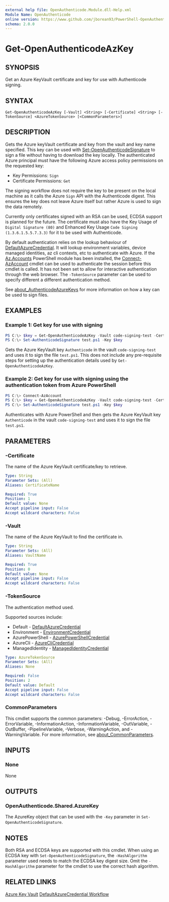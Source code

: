 ```yaml
---
external help file: OpenAuthenticode.Module.dll-Help.xml
Module Name: OpenAuthenticode
online version: https://www.github.com/jborean93/PowerShell-OpenAuthenticode/blob/main/docs/en-US/Get-OpenAuthenticodeAzKey.md
schema: 2.0.0
---
```


# Get-OpenAuthenticodeAzKey

## SYNOPSIS
Get an Azure KeyVault certificate and key for use with Authenticode signing.

## SYNTAX

```
Get-OpenAuthenticodeAzKey [-Vault] <String> [-Certificate] <String> [-TokenSource] <AzureTokenSource> [<CommonParameters>]
```

## DESCRIPTION
Gets the Azure keyVault certificate and key from the vault and key name specified.
This key can be used with [Set-OpenAuthenticodeSignature](./Set-OpenAuthenticodeSignature.md) to sign a file without having to download the key locally.
The authenticated Azure principal must have the following Azure access policy permissions on the requested key:

* Key Permissions: `Sign`
* Certificate Permissions: `Get`

The signing workflow does not require the key to be present on the local machine as it calls the Azure `Sign` API with the Authenticode digest.
This ensures the key does not leave Azure itself but rather Azure is used to sign the data remotely.

Currently only certificates signed with an RSA can be used, ECDSA support is planned for the future.
The certificate must also have the Key Usage of `Digital Signature (80)` and Enhanced Key Usage `Code Signing (1.3.6.1.5.5.7.3.3)` for it to be used with Authenticode.

By default authentication relies on the lookup behaviour of [DefaultAzureCredential](https://learn.microsoft.com/en-us/dotnet/api/overview/azure/identity-readme?view=azure-dotnet).
It will lookup environment variables, device managed identities, az cli contexts, etc to authenticate with Azure.
If the [Az.Accounts](https://www.powershellgallery.com/packages/Az.Accounts/) PowerShell module has been installed, the [Connect-AzAccount](https://learn.microsoft.com/en-us/powershell/module/az.accounts/connect-azaccount?view=azps-10.2.0) cmdlet can be used to authenticate the session before this cmdlet is called.
It has not been set to allow for interactive authentication through the web browser.
The `-TokenSource` parameter can be used to specify different a different authentication method.

See [about_AuthenticodeAzureKeys](./about_AuthenticodeAzureKeys.md) for more information on how a key can be used to sign files.

## EXAMPLES

### Example 1: Get key for use with signing
```powershell
PS C:\> $key = Get-OpenAuthenticodeAzKey -Vault code-signing-test -Certificate Authenticode
PS C:\> Set-AuthenticodeSignature test.ps1 -Key $key
```

Gets the Azure KeyVault key `Authenticode` in the vault `code-signing-test` and uses it to sign the file `test.ps1`.
This does not include any pre-requisite steps for setting up the authentication details used by `Get-OpenAuthenticodeAzKey`.

### Example 2: Get key for use with signing using the authentication token from Azure PowerShell
```powershell
PS C:\> Connect-AzAccount
PS C:\> $key = Get-OpenAuthenticodeAzKey -Vault code-signing-test -Certificate Authenticode -AuthenticationMethod AzurePowerShell
PS C:\> Set-AuthenticodeSignature test.ps1 -Key $key
```

Authenticates with Azure PowerShell and then gets the Azure KeyVault key `Authenticode` in the vault `code-signing-test` and uses it to sign the file `test.ps1`.

## PARAMETERS

### -Certificate
The name of the Azure KeyVault certificate/key to retrieve.

```yaml
Type: String
Parameter Sets: (All)
Aliases: CertificateName

Required: True
Position: 1
Default value: None
Accept pipeline input: False
Accept wildcard characters: False
```

### -Vault
The name of the Azure KeyVault to find the certificate in.

```yaml
Type: String
Parameter Sets: (All)
Aliases: VaultName

Required: True
Position: 0
Default value: None
Accept pipeline input: False
Accept wildcard characters: False
```

### -TokenSource
The authentication method used.

Supported sources include:
* Default - [DefaultAzureCredential](https://learn.microsoft.com/en-us/dotnet/api/azure.identity.defaultazurecredential?view=azure-dotnet)
* Environment - [EnvironmentCredential](https://learn.microsoft.com/en-us/dotnet/api/azure.identity.environmentcredential?view=azure-dotnet)
* AzurePowerShell - [AzurePowerShellCredential](https://learn.microsoft.com/en-us/dotnet/api/azure.identity.azurepowershellcredential?view=azure-dotnet)
* AzureCli - [AzureCliCredential](https://learn.microsoft.com/en-us/dotnet/api/azure.identity.azureclicredential?view=azure-dotnet)
* ManagedIdentity - [ManagedIdentityCredential](https://learn.microsoft.com/en-us/dotnet/api/azure.identity.managedidentitycredential?view=azure-dotnet)

```yaml
Type: AzureTokenSource
Parameter Sets: (All)
Aliases: None

Required: False
Position: 2
Default value: Default
Accept pipeline input: False
Accept wildcard characters: False
```

### CommonParameters
This cmdlet supports the common parameters: -Debug, -ErrorAction, -ErrorVariable, -InformationAction, -InformationVariable, -OutVariable, -OutBuffer, -PipelineVariable, -Verbose, -WarningAction, and -WarningVariable. For more information, see [about_CommonParameters](http://go.microsoft.com/fwlink/?LinkID=113216).

## INPUTS

### None
None

## OUTPUTS

### OpenAuthenticode.Shared.AzureKey
The AzureKey object that can be used with the `-Key` parameter in `Set-OpenAuthenticodeSignature`.

## NOTES
Both RSA and ECDSA keys are supported with this cmdlet.
When using an ECDSA key with `Set-OpenAuthenticodeSignature`, the `-HashAlgorithm` parameter used needs to match the ECDSA key digest size.
Omit the `-HashAlgorithm` parameter for the cmdlet to use the correct hash algorithm.

## RELATED LINKS

[Azure Key Vault](https://azure.microsoft.com/en-au/products/key-vault/)
[DefaultAzureCredential Workflow](https://learn.microsoft.com/en-us/dotnet/api/overview/azure/identity-readme?view=azure-dotnet)
